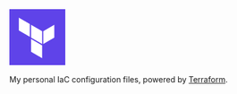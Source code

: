 <img src=".terraform.png" height="100"/>

My personal IaC configuration files, powered by [Terraform](https://www.terraform.io/).